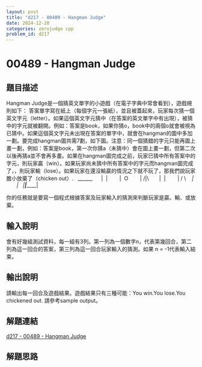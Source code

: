 ```yaml
---
layout: post
title: "d217 - 00489 - Hangman Judge"
date: 2024-12-20
categories: zerojudge cpp
problem_id: d217
---
```


# 00489 - Hangman Judge

## 題目描述

Hangman Judge是一個猜英文單字的小遊戲（在電子字典中常會看到），遊戲規則如下：
答案單字寫在紙上（每個字元一張紙），並且被蓋起來，玩家每次猜一個英文字元（letter）。如果這個英文字元猜中（在答案的英文單字中有出現），被猜中的字元就被翻開。例如：答案是book，如果你猜o，book中的兩個o就會被視為已猜中。如果這個英文字元未出現在答案的單字中，就會在hangman的圖中多加一劃。要完成hangman圖共需7劃，如下圖。注意：同一個猜錯的字元只能再圖上畫一劃，例如：答案是book，第一次你猜a（未猜中）會在圖上畫一劃，但第二次以後再猜a並不會再多畫。如果在hangman圖完成之前，玩家已猜中所有答案中的字元，則玩家贏（win）。如果玩家尚未猜中所有答案中的字元而hangman圖完成了，，則玩家輸（lose）。如果玩家在還沒輸贏的情況之下就不玩了，那我們說玩家膽小放棄了（chicken out）.
  ______      |  |        |  O        | /|\       |  |        | / \    __|_       |   |______|_________|

 你的任務就是要寫一個程式根據答案及玩家輸入的猜測來判斷玩家是贏、輸、或放棄。

## 輸入說明

會有好幾組測試資料，每一組有3列。第一列為一個數字n，代表第幾回合，第二列為這一回合的答案，第三列為這一回合玩家輸入的猜測。如果 n = -1代表輸入結束。

## 輸出說明

請輸出每一回合及遊戲結果。遊戲結果只有三種可能：You win.You lose.You chickened out.
請參考sample output。

## 解題連結

[d217 - 00489 - Hangman Judge](https://zerojudge.tw/ShowProblem?problemid=d217)

## 解題思路

